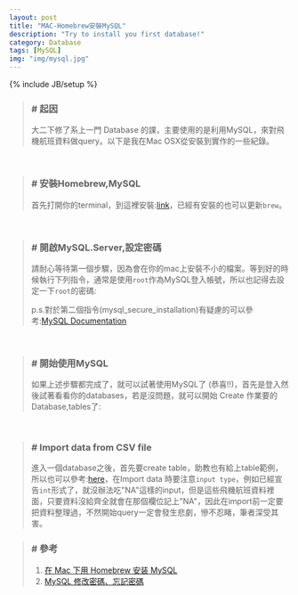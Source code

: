 ```yaml
---
layout: post
title: "MAC-Homebrew安裝MySQL"
description: "Try to install you first database!"
category: Database
tags: [MySQL]
img: "img/mysql.jpg"
---
```

{% include JB/setup %}
>### # 起因
>大二下修了系上一門 Database 的課，主要使用的是利用MySQL，來對飛機航班資料做query。以下是我在Mac OSX從安裝到實作的一些紀錄。
>
>
>

<br>

>### # 安裝Homebrew,MySQL
>首先打開你的terminal，到這裡安裝:[link](http://brew.sh/ "Title")，已經有安裝的也可以更新```brew```。
> 
><script src="https://gist.github.com/lichin-lin/9e8306ced5c41a9268b0d2b9e2d65167.js"></script>


<br>

>### # 開啟MySQL.Server,設定密碼
>請耐心等待第一個步驟，因為會在你的mac上安裝不小的檔案。等到好的時候執行下列指令，通常是使用```root```作為MySQL登入帳號，所以也記得去設定一下```root```的密碼:
>
><script src="https://gist.github.com/lichin-lin/133b52ee2b5bc0a344a322ce3d5f7f44.js"></script>
>p.s.對於第二個指令(mysql_secure_installation)有疑慮的可以參考:[MySQL Documentation](https://dev.mysql.com/doc/refman/5.7/en/mysql-secure-installation.html "Title")

<br>

>### # 開始使用MySQL
>
>如果上述步驟都完成了，就可以試著使用MySQL了 (恭喜!!)，首先是登入然後試著看看你的databases，若是沒問題，就可以開始 Create 作業要的 Database,tables了:
>
><script src="https://gist.github.com/lichin-lin/73e6bb01b19a5f23d74d0bc73d1d0275.js"></script>
>

<br>

>### # Import data from CSV file
>
>進入一個database之後，首先要create table，助教也有給上table範例，所以也可以參考:[here](http://stat-computing.org/dataexpo/2009/sqlite.html "Title")，在Import data 時要注意```input type```，例如已經宣告```int```形式了，就沒辦法吃"NA"這樣的input，但是這些飛機航班資料裡面，只要資料沒給齊全就會在那個欄位記上"NA"，因此在import前一定要把資料整理過，不然開始query一定會發生悲劇，慘不忍睹，筆者深受其害。
>
><script src="https://gist.github.com/lichin-lin/155fcdb661d5b7b99badb89ca75631aa.js"></script>


>### # 參考
>1.    [在 Mac 下用 Homebrew 安装 MySQL](http://blog.neten.de/posts/2014/01/27/install-mysql-using-homebrew/ "Title")
>2.    [MySQL 修改密碼、忘記密碼](http://emn178.pixnet.net/blog/post/87659567-mysql修改密碼與忘記密碼重設 "Title")
